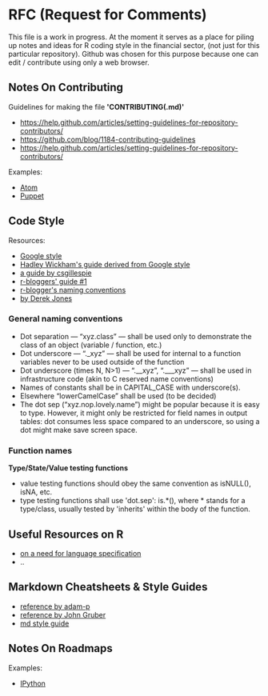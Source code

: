 # RFC (Request for Comments)
This file is a work in progress. At the moment it serves as a place for piling up notes and ideas for R coding style in the financial sector, (not just for this particular repository). Github was chosen for this purpose because one can edit / contribute using only a web browser.

## Notes On Contributing

Guidelines for making the file **'CONTRIBUTING(.md)'**  
* https://help.github.com/articles/setting-guidelines-for-repository-contributors/
* https://github.com/blog/1184-contributing-guidelines
* https://help.github.com/articles/setting-guidelines-for-repository-contributors/

Examples:
* [Atom](https://github.com/atom/atom/blob/master/CONTRIBUTING.md)
* [Puppet](https://raw.githubusercontent.com/puppetlabs/puppet/master/CONTRIBUTING.md)

## Code Style

Resources:
* [Google style](https://google.github.io/styleguide/Rguide.xml)  
* [Hadley Wickham's guide derived from Google style](http://adv-r.had.co.nz/Style.html)  
* [a guide by csgillespie](https://csgillespie.wordpress.com/2010/11/23/r-style-guide/)
* [r-bloggers' guide #1](http://www.r-bloggers.com/google-r-style-guide/)
* [r-blogger's naming conventions](http://www.r-bloggers.com/consistent-naming-conventions-in-r/)
* [by Derek Jones](http://www.r-bloggers.com/the-most-worthwhile-r-coding-guidelines-i-know/)

### General naming conventions
* Dot separation — “xyz.class” — shall be used only to demonstrate the class of an object (variable / function, etc.)  
* Dot underscore — “._xyz” — shall be used for internal to a function variables never to be used outside of the function  
* Dot underscore (times N, N>1) — “.__xyz”,  “.___xyz” — shall be used in infrastructure code (akin to C reserved name conventions)  
* Names of constants shall be in CAPITAL_CASE with underscore(s).  
* Elsewhere “lowerCamelCase” shall be used (to be decided)  
* The dot sep (“xyz.nop.lovely.name”) might be popular because it is easy to type. However, it might only be restricted for field names in output tables: dot consumes less space compared to an underscore, so using a dot might make save screen space.

### Function names

**Type/State/Value testing functions**  
* value testing functions should obey the same convention as isNULL(), isNA, etc.
* type testing functions shall use 'dot.sep': is.*(), where * stands for a type/class, usually tested by 'inherits' within the body of the function.

## Useful Resources on R
* [on a need for language specification](http://www.r-bloggers.com/an-academic-programming-language-paper-about-r/)  
* ..

## Markdown Cheatsheets & Style Guides
* [reference by adam-p](https://github.com/adam-p/markdown-here/wiki/Markdown-Cheatsheet)  
* [reference by John Gruber](https://daringfireball.net/projects/markdown/syntax)  
* [md style guide](http://www.cirosantilli.com/markdown-style-guide/)

## Notes On Roadmaps
Examples:  
* [IPython](https://github.com/ipython/ipython/wiki/Roadmap:-IPython)  
 
